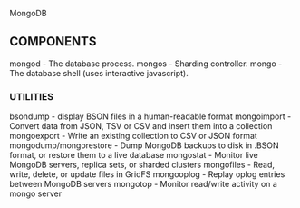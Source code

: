 MongoDB

## COMPONENTS
mongod - The database process.
mongos - Sharding controller.
mongo - The database shell (uses interactive javascript).

### UTILITIES
bsondump - display BSON files in a human-readable format
mongoimport - Convert data from JSON, TSV or CSV and insert them into a collection
mongoexport - Write an existing collection to CSV or JSON format
mongodump/mongorestore - Dump MongoDB backups to disk in .BSON format, or restore them to a live database
mongostat - Monitor live MongoDB servers, replica sets, or sharded clusters
mongofiles - Read, write, delete, or update files in GridFS
mongooplog - Replay oplog entries between MongoDB servers
mongotop - Monitor read/write activity on a mongo server
